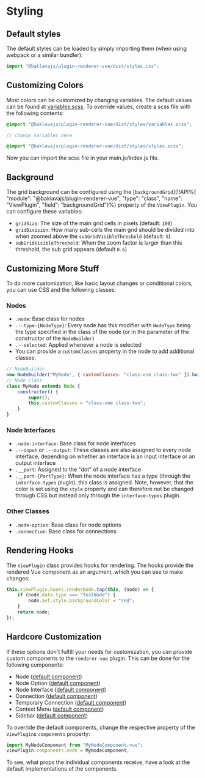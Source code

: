 # Styling

## Default styles
The default styles can be loaded by simply importing them (when using webpack or a similar bundler):
```js
import "@baklavajs/plugin-renderer-vue/dist/styles.css";
```

## Customizing Colors
Most colors can be customized by changing variables.
The default values can be found at [variables.scss](https://github.com/newcat/baklavajs/blob/master/packages/baklavajs-plugin-renderer-vue/src/styles/variables.scss).
To override values, create a scss file with the following contents:
```scss
@import "@baklavajs/plugin-renderer-vue/dist/styles/variables.scss";

// change variables here

@import "@baklavajs/plugin-renderer-vue/dist/styles/styles.scss";
```

Now you can import the scss file in your main.js/index.js file.

## Background
The grid background can be configured using the [`backgroundGrid`](!!API%{ "module": "@baklavajs/plugin-renderer-vue", "type": "class", "name": "ViewPlugin", "field": "backgroundGrid"}%) property of the `ViewPlugin`. You can configure these variables:
* `gridSize`: The size of the main grid cells in pixels (default: `100`)
* `gridDivision`: How many sub-cells the main grid should be divided into when zoomed above the `subGridVisibleThreshold` (default: `5`)
* `subGridVisibleThreshold`: When the zoom factor is larger than this threshold, the sub grid appears (default `0.6`)

## Customizing More Stuff
To do more customization, like basic layout changes or conditional colors, you can use CSS and the following classes:

### Nodes
* `.node`: Base class for nodes
* `.--type-{NodeType}`: Every node has this modifier with `NodeType` being the type specified in the class of the node (or in the parameter of the constructor of the `NodeBuilder`)
* `.--selected`: Applied whenever a node is selected
* You can provide a `customClasses` property in the node to add additional classes:
```js
// NodeBuilder
new NodeBuilder("MyNode", { customClasses: "class-one class-two" }).build();
// Node Class
class MyNode extends Node {
    constructor() {
        super();
        this.customClasses = "class-one class-two";
    }
}
```

### Node Interfaces
* `.node-interface`: Base class for node interfaces
* `.--input` or `.--output`: These classes are also assigned to every node interface, depending on whether an interface is an input interface or an output interface
* `.__port`: Assigned to the "dot" of a node interface
* `.__port-{PortType}`: When the node interface has a type (through the `interface-types` plugin), this class is assigned. Note, however, that the color is set using the `style` property and can therefore not be changed through CSS but instead only through the `interface-types` plugin.

### Other Classes
* `.node-option`: Base class for node options
* `.connection`: Base class for connections

## Rendering Hooks
The `ViewPlugin` class provides hooks for rendering. The hooks provide the rendered Vue component as an argument, which you can use to make changes:

```js
this.viewPlugin.hooks.renderNode.tap(this, (node) => {
    if (node.data.type === "TestNode") {
        node.$el.style.backgroundColor = "red";
    }
    return node;
});
```

## Hardcore Customization
If these options don't fulfill your needs for customization, you can provide custom components to the `renderer-vue` plugin. This can be done for the following components:

* Node ([default component](https://github.com/newcat/baklavajs/blob/master/packages/baklavajs-plugin-renderer-vue/src/components/node/Node.vue))
* Node Option ([default component](https://github.com/newcat/baklavajs/blob/master/packages/baklavajs-plugin-renderer-vue/src/components/node/NodeOption.vue))
* Node Interface ([default component](https://github.com/newcat/baklavajs/blob/master/packages/baklavajs-plugin-renderer-vue/src/components/node/NodeInterface.vue))
* Connection ([default component](https://github.com/newcat/baklavajs/blob/master/packages/baklavajs-plugin-renderer-vue/src/components/connection/ConnectionWrapper.vue))
* Temporary Connection ([default component](https://github.com/newcat/baklavajs/blob/master/packages/baklavajs-plugin-renderer-vue/src/components/connection/TemporaryConnection.vue))
* Context Menu ([default component](https://github.com/newcat/baklavajs/blob/master/packages/baklavajs-plugin-renderer-vue/src/components/ContextMenu.vue))
* Sidebar ([default component](https://github.com/newcat/baklavajs/blob/master/packages/baklavajs-plugin-renderer-vue/src/components/Sidebar.vue))

To override the default components, change the respective property of the `ViewPlugin`s `components` property:
```js
import MyNodeComponent from "MyNodeComponent.vue";
viewPlugin.components.node = MyNodeComponent;
```

To see, what props the individual components receive, have a look at the default implementations of the components.